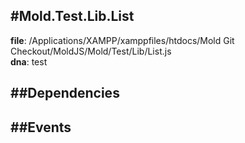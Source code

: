 
#Mold.Test.Lib.List
---------------------------------------

__file__: /Applications/XAMPP/xamppfiles/htdocs/Mold Git Checkout/MoldJS/Mold/Test/Lib/List.js  
__dna__: test  


	






##Dependencies
--------------



##Events
--------------






 

 


 



		
